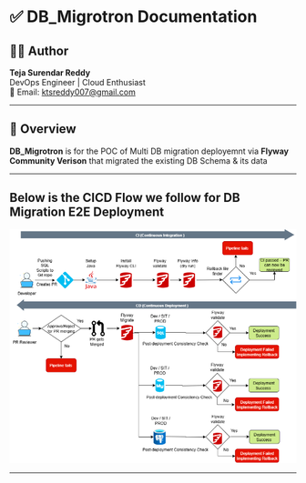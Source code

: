 # ✅ DB_Migrotron Documentation

## 👨‍💻 Author
**Teja Surendar Reddy**  
DevOps Engineer | Cloud Enthusiast  
📧 Email: ktsreddy007@gmail.com

---
## 🧾 Overview

**DB_Migrotron** is for the POC of Multi DB migration deployemnt via **Flyway Community Verison** that migrated the existing DB Schema & its data

---
## Below is the CICD Flow we follow for DB Migration E2E Deployment
<p float="center">
  <img src="flyway/images/Flyway(CICD).png" alt="flywaycicd"/><br/>
</p>

---